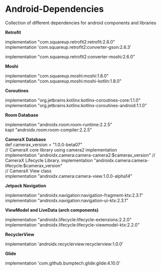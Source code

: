# Android-Dependencies
Collection of different dependencies for android components and libraries

**Retrofit**

implementation "com.squareup.retrofit2:retrofit:2.6.0"  
implementation 'com.squareup.retrofit2:converter-gson:2.6.3'  

implementation "com.squareup.retrofit2:converter-moshi:2.6.0"

**Moshi**

implementation "com.squareup.moshi:moshi:1.8.0"  
implementation "com.squareup.moshi:moshi-kotlin:1.8.0"

**Coroutines**

implementation "org.jetbrains.kotlinx:kotlinx-coroutines-core:1.1.0"    
implementation "org.jetbrains.kotlinx:kotlinx-coroutines-android:1.1.0"

**Room Database**

implementation "androidx.room:room-runtime:2.2.5"  
kapt "androidx.room:room-compiler:2.2.5"

**CameraX Database**   
def camerax_version = "1.0.0-beta07"   
// CameraX core library using camera2 implementation     
  implementation "androidx.camera:camera-camera2:$camerax_version"    
// CameraX Lifecycle Library. 
  implementation "androidx.camera:camera-lifecycle:$camerax_version"   
// CameraX View class  
  implementation "androidx.camera:camera-view:1.0.0-alpha14"    
  
**Jetpack Navigation**   

  implementation "androidx.navigation:navigation-fragment-ktx:2.3.1"   
  implementation "androidx.navigation:navigation-ui-ktx:2.3.1"  
  
**ViewModel and LiveData (arch components)**

  implementation "androidx.lifecycle:lifecycle-extensions:2.2.0"  
  implementation "androidx.lifecycle:lifecycle-viewmodel-ktx:2.2.0" 
  
**RecyclerView**

  implementation 'androidx.recyclerview:recyclerview:1.0.0'  
  
**Glide** 

  implementation 'com.github.bumptech.glide:glide:4.10.0'  





